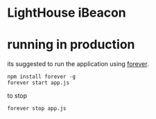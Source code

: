 LightHouse iBeacon
============

running in production
=====================

its suggested to run the application using <a href="https://github.com/nodejitsu/forever">forever</a>.  


    npm install forever -g
    forever start app.js

to stop

    forever stop app.js
